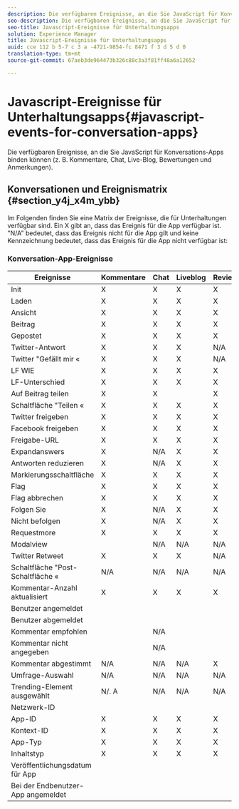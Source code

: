 ```yaml
---
description: Die verfügbaren Ereignisse, an die Sie JavaScript für Konversations-Apps binden können (z. B. Kommentare, Chat, Live-Blog, Bewertungen und Anmerkungen).
seo-description: Die verfügbaren Ereignisse, an die Sie JavaScript für Konversations-Apps binden können (z. B. Kommentare, Chat, Live-Blog, Bewertungen und Anmerkungen).
seo-title: Javascript-Ereignisse für Unterhaltungsapps
solution: Experience Manager
title: Javascript-Ereignisse für Unterhaltungsapps
uuid: cce 112 b 5-7 c 3 a -4721-9854-fc 8471 f 3 d 5 d 0
translation-type: tm+mt
source-git-commit: 67aeb3de964473b326c88c3a3f81ff48a6a12652

---
```



# Javascript-Ereignisse für Unterhaltungsapps{#javascript-events-for-conversation-apps}

Die verfügbaren Ereignisse, an die Sie JavaScript für Konversations-Apps binden können (z. B. Kommentare, Chat, Live-Blog, Bewertungen und Anmerkungen).

## Konversationen und Ereignismatrix {#section_y4j_x4m_ybb}

Im Folgenden finden Sie eine Matrix der Ereignisse, die für Unterhaltungen verfügbar sind. Ein X gibt an, dass das Ereignis für die App verfügbar ist. &quot;N/A&quot; bedeutet, dass das Ereignis nicht für die App gilt und keine Kennzeichnung bedeutet, dass das Ereignis für die App nicht verfügbar ist:

### Konversation-App-Ereignisse

| Ereignisse | Kommentare | Chat | Liveblog | Reviews | Zielgruppen | Umfragen | Trends |
|---|---|---|---|---|---|---|---|
| Init | X | X | X | X | X |  |  |
| Laden | X | X | X | X |  |  |  |
| Ansicht | X | X | X | X |  |  |  |
| Beitrag | X | X | X | X |  | N/A | N/A |
| Gepostet | X | X | X | X | X | N/A | N/A |
| Twitter-Antwort | X | X | X | N/A | N/A | N/A | N/A |
| Twitter &quot;Gefällt mir « | X | X | X | N/A | N/A | N/A | N/A |
| LF WIE | X | X | X | X | N/A | N/A | N/A |
| LF-Unterschied | X | X | X | X | N/A | N/A | N/A |
| Auf Beitrag teilen | X | X |  | X | N/A | N/A | N/A |
| Schaltfläche &quot;Teilen « | X | X | X | X |  | N/A | N/A |
| Twitter freigeben | X | X | X | X | X | N/A | N/A |
| Facebook freigeben | X | X | X | X | X | N/A | N/A |
| Freigabe-URL | X | X | X | X |  | N/A | N/A |
| Expandanswers | X | N/A | X | X | N/A | N/A | N/A |
| Antworten reduzieren | X | N/A | X | X | N/A | N/A | N/A |
| Markierungsschaltfläche | X | X | X | X | N/A | N/A | N/A |
| Flag | X | X | X | X | X | N/A | N/A |
| Flag abbrechen | X | X | X | X | N/A | N/A | N/A |
| Folgen Sie | X | N/A | X | X | N/A | N/A | N/A |
| Nicht befolgen | X | N/A | X | X | N/A | N/A | N/A |
| Requestmore | X | X | X | X | N/A | N/A | N/A |
| Modalview |  | N/A | N/A | N/A | N/A | N/A | N/A |
| Twitter Retweet | X | X | X | N/A | N/A | N/A | N/A |
| Schaltfläche &quot;Post-Schaltfläche « | N/A | N/A | N/A | N/A | N/A | N/A | N/A |
| Kommentar-Anzahl aktualisiert | X | X | X | X | N/A | N/A | N/A |
| Benutzer angemeldet |  |  |  |  |  | N/A | N/A |
| Benutzer abgemeldet |  |  |  |  |  | N/A | N/A |
| Kommentar empfohlen |  | N/A |  |  | N/A | N/A | N/A |
| Kommentar nicht angegeben |  | N/A |  |  | N/A | N/A | N/A |
| Kommentar abgestimmt | N/A | N/A | N/A | X | X | N/A | N/A |
| Umfrage-Auswahl | N/A | N/A | N/A | N/A | N/A |  | N/A |
| Trending-Element ausgewählt | N/. A | N/A | N/A | N/A | N/A | N/A |  |
| Netzwerk-ID |  |  |  |  |  |  |  |
| App-ID | X | X | X | X |  |  |  |
| Kontext-ID | X | X | X | X |  |  |  |
| App-Typ | X | X | X | X |  |  |  |
| Inhaltstyp | X | X | X | X |  |  |  |
| Veröffentlichungsdatum für App |  |  |  |  |  |  |  |
| Bei der Endbenutzer-App angemeldet |  |  |  |  |  |  |  |

